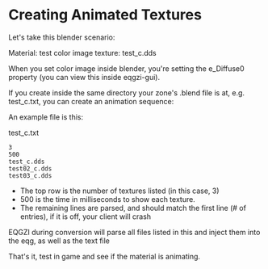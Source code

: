 # Creating Animated Textures

Let's take this blender scenario:

Material: test
color image texture: test_c.dds

When you set color image inside blender, you're setting the e_Diffuse0 property (you can view this inside eqgzi-gui). 

If you create inside the same directory your zone's .blend file is at, e.g. test_c.txt, you can create an animation sequence:

An example file is this:

test_c.txt
```
3
500
test_c.dds
test02_c.dds
test03_c.dds
```


- The top row is the number of textures listed (in this case, 3)
- 500 is the time in milliseconds to show each texture.
- The remaining lines are parsed, and should match the first line (# of entries), if it is off, your client will crash

EQGZI during conversion will parse all files listed in this and inject them into the eqg, as well as the text file

That's it, test in game and see if the material is animating.